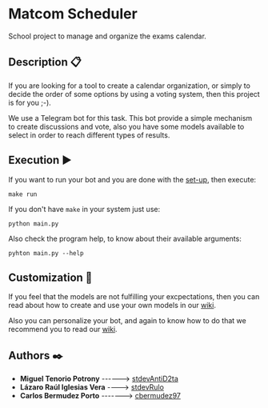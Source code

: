 # Matcom Scheduler
School project to manage and organize the exams calendar.

## Description 📋
If you are looking for a tool to create a calendar organization, or simply to decide the order of some options by using a voting system, then this project is for you ;-).

We use a Telegram bot for this task. This bot provide a simple mechanism to create discussions and vote, also you have some models available to select in order to reach different types of results.

## Execution ▶️
If you want to run your bot and you are done with the [set-up](https://github.com/2kodevs/matcom_scheduler/wiki/Setting-up), then execute:
```
make run
```
If you don't have `make` in your system just use:
```
python main.py
```
Also check the program help, to know about their available arguments:
```
pyhton main.py --help
```

## Customization 🔧
If you feel that the models are not fulfilling your excpectations, then you can read about how to create and use your own models in our [wiki](https://github.com/2kodevs/matcom_scheduler/wiki/Model).

Also you can personalize your bot, and again to know how to do that we recommend you to read our [wiki](https://github.com/2kodevs/matcom_scheduler/wiki/Introduction-to-the-bot#handlers).

## Authors ✒️

- **Miguel Tenorio Potrony** ------> [stdevAntiD2ta](https://github.com/stdevAntiD2ta)
- **Lázaro Raúl Iglesias Vera** ----> [stdevRulo](https://github.com/stdevRulo)
- **Carlos Bermudez Porto** -------> [cbermudez97](https://github.com/cbermudez97)
